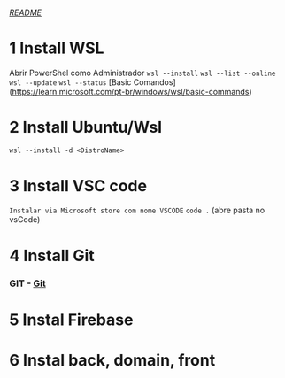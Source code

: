 ###### [README](./../README.md)

# 1 Install WSL
Abrir PowerShel como Administrador
`wsl --install`
`wsl --list --online`
`wsl --update`
`wsl --status`
[Basic Comandos] (https://learn.microsoft.com/pt-br/windows/wsl/basic-commands)
# 2 Install Ubuntu/Wsl
`wsl --install -d <DistroName>`
# 3 Install VSC code
`Instalar via Microsoft store com nome VSCODE`
`code .` (abre pasta no vsCode)
# 4 Install Git
### GIT - [Git](git.md)

# 5 Instal Firebase
# 6 Instal  back, domain, front